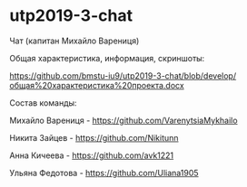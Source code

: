 # utp2019-3-chat
Чат (капитан Михайло Варениця)

Общая характеристика, информация, скриншоты:

https://github.com/bmstu-iu9/utp2019-3-chat/blob/develop/общая%20характеристика%20проекта.docx

Состав команды:


Михайло Варениця - https://github.com/VarenytsiaMykhailo

Никита Зайцев - https://github.com/Nikitunn

Анна Кичеева - https://github.com/avk1221

Ульяна Федотова - https://github.com/Uliana1905


